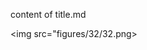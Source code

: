 content of title.md

<script>alert(1)</script>

<script>alert(1)<script>alert(1)</script></script>

<img src="figures/32/32.png>